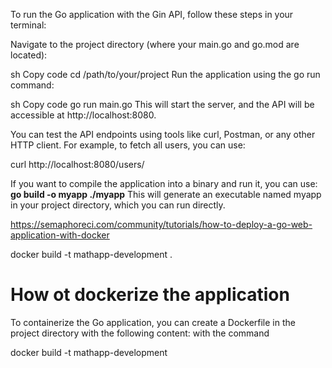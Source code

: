 To run the Go application with the Gin API, follow these steps in your terminal:

Navigate to the project directory (where your main.go and go.mod are located):

sh
Copy code
cd /path/to/your/project
Run the application using the go run command:

sh
Copy code
go run main.go
This will start the server, and the API will be accessible at http://localhost:8080.

You can test the API endpoints using tools like curl, Postman, or any other HTTP client. For example, to fetch all users, you can use:


curl http://localhost:8080/users/


If you want to compile the application into a binary and run it, you can use:
**go build -o myapp
./myapp**
This will generate an executable named myapp in your project directory, which you can run directly.


https://semaphoreci.com/community/tutorials/how-to-deploy-a-go-web-application-with-docker

docker build -t mathapp-development .



# How ot dockerize the application
To containerize the Go application, you can create a Dockerfile in the project directory with the following content:
with the command

docker build -t mathapp-development

